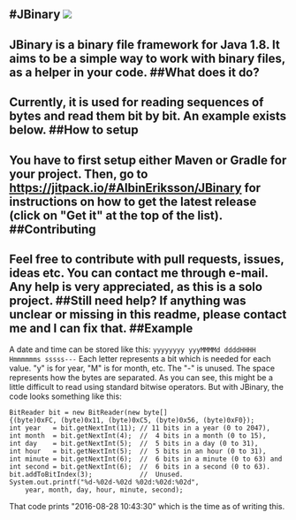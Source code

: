 #JBinary [![](https://jitpack.io/v/AlbinEriksson/JBinary.svg)](https://jitpack.io/#AlbinEriksson/JBinary)
---
JBinary is a binary file framework for Java 1.8.
It aims to be a simple way to work with binary files, as a helper in your code.
##What does it do?
---
Currently, it is used for reading sequences of bytes and read them bit by bit. An example exists below.
##How to setup
---
You have to first setup either Maven or Gradle for your project.
Then, go to https://jitpack.io/#AlbinEriksson/JBinary for instructions on how to get the latest release (click on "Get it" at the top of the list).
##Contributing
---
Feel free to contribute with pull requests, issues, ideas etc. You can contact me through e-mail. Any help is very appreciated, as this is a solo project.
##Still need help?
If anything was unclear or missing in this readme, please contact me and I can fix that.
##Example
---
A date and time can be stored like this: `yyyyyyyy yyyMMMMd ddddHHHH Hmmmmmms sssss---`
Each letter represents a bit which is needed for each value. "y" is for year, "M" is for month, etc. The "-" is unused. The space represents how the bytes are separated. As you can see, this might be a little difficult to read using standard bitwise operators. But with JBinary, the code looks something like this:

    BitReader bit = new BitReader(new byte[]
    {(byte)0xFC, (byte)0x11, (byte)0xC5, (byte)0x56, (byte)0xF0});
    int year   = bit.getNextInt(11); // 11 bits in a year (0 to 2047),
    int month  = bit.getNextInt(4);  //  4 bits in a month (0 to 15),
    int day    = bit.getNextInt(5);  //  5 bits in a day (0 to 31),
    int hour   = bit.getNextInt(5);  //  5 bits in an hour (0 to 31),
    int minute = bit.getNextInt(6);  //  6 bits in a minute (0 to 63) and
    int second = bit.getNextInt(6);  //  6 bits in a second (0 to 63).
    bit.addToBitIndex(3);            //  Unused.
    System.out.printf("%d-%02d-%02d %02d:%02d:%02d",
	    year, month, day, hour, minute, second);
That code prints "2016-08-28 10:43:30" which is the time as of writing this.